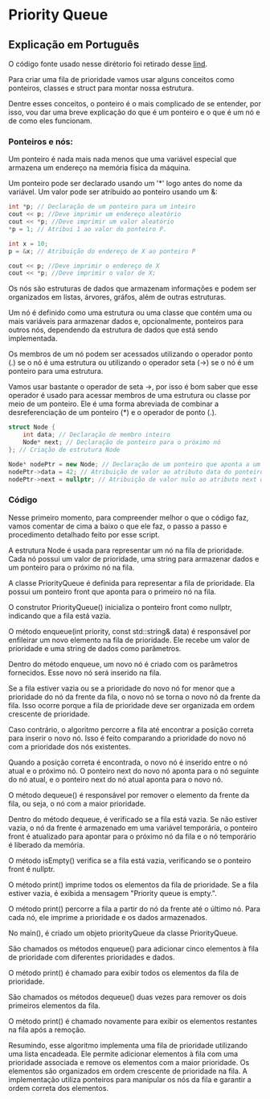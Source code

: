 # Priority Queue
## Explicação em Português 

O código fonte usado nesse dirétorio foi retirado desse [lind](https://github.com/mateusArnaudGoldbarg/ED/blob/main/fila%20prioridade/fp.cpp).

Para criar uma fila de prioridade vamos usar alguns conceitos como ponteiros, classes e struct para montar nossa estrutura. 

Dentre esses conceitos, o ponteiro é o mais complicado de se entender, por isso, vou dar uma breve explicação do que é um ponteiro e o que é um nó e de como eles funcionam.

### Ponteiros e nós:

Um ponteiro é nada mais nada menos que uma variável especial que armazena um endereço na memória física da máquina.

Um ponteiro pode ser declarado usando um '*' logo antes do nome da variável.
Um valor pode ser atribuido ao ponteiro usando um &:
```cpp
int *p; // Declaração de um ponteiro para um inteiro
cout << p; //Deve imprimir um endereço aleatório
cout << *p; //Deve imprimir um valor aleatório
*p = 1; // Atribui 1 ao valor do ponteiro P.

int x = 10;
p = &x; // Atribuição do endereço de X ao ponteiro P

cout << p; //Deve imprimir o endereço de X
cout << *p; //Deve imprimir o valor de X;
```

Os nós são estruturas de dados que armazenam informações e podem ser organizados em listas, árvores, gráfos, além de outras estruturas.

Um nó é definido como uma estrutura ou uma classe que contém uma ou mais variáveis para armazenar dados e, opcionalmente, ponteiros para outros nós, dependendo da estrutura de dados que está sendo implementada.

Os membros de um nó podem ser acessados utilizando o operador ponto (.) se o nó é uma estrutura ou utilizando o operador seta (->) se o nó é um ponteiro para uma estrutura.

Vamos usar bastante o operador de seta ->, por isso é bom saber que esse operador é usado para acessar membros de uma estrutura ou classe por meio de um ponteiro. Ele é uma forma abreviada de combinar a desreferenciação de um ponteiro (*) e o operador de ponto (.).

```cpp
struct Node {
    int data; // Declaração de membro inteiro
    Node* next; // Declaração de ponteiro para o próximo nó
}; // Criação de estrutura Node

Node* nodePtr = new Node; // Declaração de um ponteiro que aponta a um objeto do tipo Node com alocação dinâmica
nodePtr->data = 42; // Atribuição de valor ao atributo data do ponteiro nodePtr
nodePtr->next = nullptr; // Atribuição de valor nulo ao atributo next do ponteiro nodePtr - endereço para o próximo nó
```

### Código

Nesse primeiro momento, para compreender melhor o que o código faz, vamos comentar de cima a baixo o que ele faz, o passo a passo e procedimento detalhado feito por esse script. 

A estrutura Node é usada para representar um nó na fila de prioridade. Cada nó possui um valor de prioridade, uma string para armazenar dados e um ponteiro para o próximo nó na fila.

A classe PriorityQueue é definida para representar a fila de prioridade. Ela possui um ponteiro front que aponta para o primeiro nó na fila.

O construtor PriorityQueue() inicializa o ponteiro front como nullptr, indicando que a fila está vazia.

O método enqueue(int priority, const std::string& data) é responsável por enfileirar um novo elemento na fila de prioridade. Ele recebe um valor de prioridade e uma string de dados como parâmetros.

Dentro do método enqueue, um novo nó é criado com os parâmetros fornecidos. Esse novo nó será inserido na fila.

Se a fila estiver vazia ou se a prioridade do novo nó for menor que a prioridade do nó da frente da fila, o novo nó se torna o novo nó da frente da fila. Isso ocorre porque a fila de prioridade deve ser organizada em ordem crescente de prioridade.

Caso contrário, o algoritmo percorre a fila até encontrar a posição correta para inserir o novo nó. Isso é feito comparando a prioridade do novo nó com a prioridade dos nós existentes.

Quando a posição correta é encontrada, o novo nó é inserido entre o nó atual e o próximo nó. O ponteiro next do novo nó aponta para o nó seguinte do nó atual, e o ponteiro next do nó atual aponta para o novo nó.

O método dequeue() é responsável por remover o elemento da frente da fila, ou seja, o nó com a maior prioridade.

Dentro do método dequeue, é verificado se a fila está vazia. Se não estiver vazia, o nó da frente é armazenado em uma variável temporária, o ponteiro front é atualizado para apontar para o próximo nó da fila e o nó temporário é liberado da memória.

O método isEmpty() verifica se a fila está vazia, verificando se o ponteiro front é nullptr.

O método print() imprime todos os elementos da fila de prioridade. Se a fila estiver vazia, é exibida a mensagem "Priority queue is empty.".

O método print() percorre a fila a partir do nó da frente até o último nó. Para cada nó, ele imprime a prioridade e os dados armazenados.

No main(), é criado um objeto priorityQueue da classe PriorityQueue.

São chamados os métodos enqueue() para adicionar cinco elementos à fila de prioridade com diferentes prioridades e dados.

O método print() é chamado para exibir todos os elementos da fila de prioridade.

São chamados os métodos dequeue() duas vezes para remover os dois primeiros elementos da fila.

O método print() é chamado novamente para exibir os elementos restantes na fila após a remoção.

Resumindo, esse algoritmo implementa uma fila de prioridade utilizando uma lista encadeada. Ele permite adicionar elementos à fila com uma prioridade associada e remove os elementos com a maior prioridade. Os elementos são organizados em ordem crescente de prioridade na fila. A implementação utiliza ponteiros para manipular os nós da fila e garantir a ordem correta dos elementos.